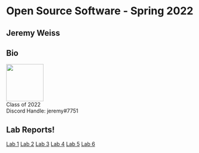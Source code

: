 # Open Source Software - Spring 2022
## Jeremy Weiss

## Bio
<img src="https://user-images.githubusercontent.com/18493608/149565271-e8f98558-c642-4ce3-ac4c-d54d481162fe.png" width="100"> \
Class of 2022 \
Discord Handle: jeremy#7751

## Lab Reports!

[Lab 1](labs/lab-01/report.md)
[Lab 2](labs/lab-02/report.md)
[Lab 3](labs/lab-03/report.md)
[Lab 4](labs/lab-04/report.md)
[Lab 5](labs/lab-05/report.md)
[Lab 6](labs/lab-06/report.md)
